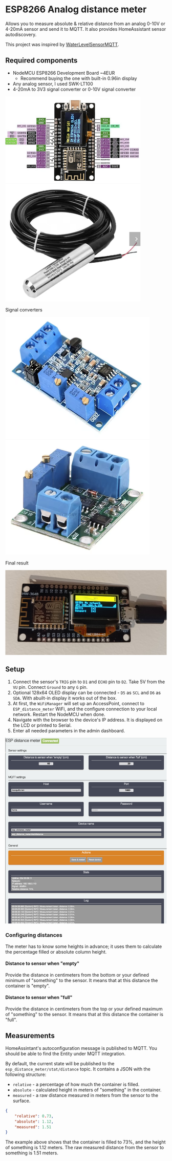 # ESP8266 Analog distance meter

Allows you to measure absolute & relative distance from an analog 0-10V or 4-20mA sensor and send it to MQTT.
It also provides HomeAssistant sensor autodiscovery.

This project was inspired by [WaterLevelSensorMQTT](https://github.com/portfedh/WaterLevelSensorMQTT).

## Required components

* NodeMCU ESP8266 Development Board ~4EUR
  * Recommend buying the one with built-in 0.96in display
* Any analog sensor, I used SWK-LT100
* 4-20mA to 3V3 signal converter or 0-10V signal converter

![ESP8266](./doc/nodemcu.png)
![JSN-SR04T](./doc/sensor.png)

Signal converters

![](./doc/signal_converter_1.png)
![](./doc/signal_converter_2.png)

Final result

![](./doc/final_result.jpg)

## Setup

1. Connect the sensor's `TRIG` pin to `D1` and `ECHO` pin to `D2`. Take 5V from the `VU` pin. Connect `Ground` to any `G` pin.
1. Optional 128x64 OLED display can be connected - `D5` as `SCL` and `D6` as `SDA`. With abuilt-in display it works out of the box.
1. At first, the `WiFiManager` will set up an AccessPoint, connect to `ESP_distance_meter` WiFi, and the configure connection to your local network. Restart the NodeMCU when done.
1. Navigate with the browser to the device's IP address. It is displayed on the LCD or printed to Serial.
1. Enter all needed parameters in the admin dashboard.

![Admin](./doc/admin_dashboard.png)

### Configuring distances

The meter has to know some heights in advance; it uses them to calculate the percentage filled or absolute column height.

#### Distance to sensor when "empty"

Provide the distance in centimeters from the bottom or your defined minimum of "something" to the sensor.
It means that at this distance the container is "empty".

#### Distance to sensor when "full"

Provide the distance in centimeters from the top or your defined maximum of "something" to the sensor.
It means that at this distance the container is "full".

## Measurements

HomeAssintant's autoconfiguration message is published to MQTT. You should be able to find the Entity under MQTT integration.

By default, the current state will be published to the `esp_distance_meter/stat/distance` topic. It contains a JSON with the following structure:

* `relative` - a percentage of how much the container is filled.
* `absolute` - calculated height in meters of "something" in the container.
* `measured` - a raw distance measured in meters from the sensor to the surface.

```json
{
    "relative": 0.73,
    "absolute": 1.12,
    "measured": 1.51
}
```

The example above shows that the container is filled to 73%, and the height of something is 1.12 meters. The raw measured distance from the sensor to something is 1.51 meters.
